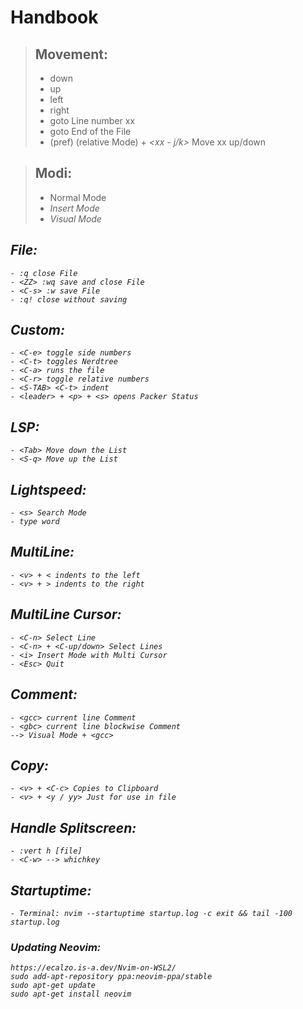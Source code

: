 
# Handbook

> ## Movement:
>
>	- *<j>* down
>	- *<k>* up
>	- *<h>* left
>	- *<l>* right
>	- *<xx-G>* goto Line number xx
>	- *<G>* goto End of the File
>	- (pref) *<C-r>* (relative Mode) + *<xx - j/k>* Move xx up/down


> ## Modi:
>
>	- <ESC> Normal Mode
>	- <i> Insert Mode
>	- <v> Visual Mode


## File:

	- :q close File
	- <ZZ> :wq save and close File
	- <C-s> :w save File
	- :q! close without saving


## Custom:

	- <C-e> toggle side numbers
	- <C-t> toggles Nerdtree
	- <C-a> runs the file
	- <C-r> toggle relative numbers
	- <S-TAB> <C-t> indent
	- <leader> + <p> + <s> opens Packer Status


## LSP:

	- <Tab> Move down the List
	- <S-q> Move up the List


## Lightspeed:

	- <s> Search Mode
	- type word


## MultiLine:

	- <v> + < indents to the left
	- <v> + > indents to the right


## MultiLine Cursor:

	- <C-n> Select Line
	- <C-n> + <C-up/down> Select Lines
	- <i> Insert Mode with Multi Cursor
	- <Esc> Quit


## Comment:

	- <gcc> current line Comment
	- <gbc> current line blockwise Comment
	--> Visual Mode + <gcc> 


## Copy:

	- <v> + <C-c> Copies to Clipboard
	- <v> + <y / yy> Just for use in file


## Handle Splitscreen:

	- :vert h [file]
	- <C-w> --> whichkey


## Startuptime:

	- Terminal: nvim --startuptime startup.log -c exit && tail -100 startup.log



### Updating Neovim:

	https://ecalzo.is-a.dev/Nvim-on-WSL2/
	sudo add-apt-repository ppa:neovim-ppa/stable
	sudo apt-get update
	sudo apt-get install neovim

